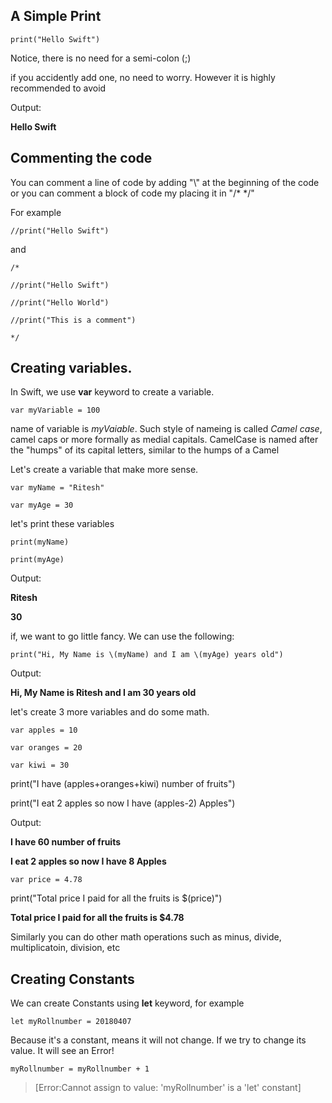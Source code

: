 ## A Simple Print

`print("Hello Swift")`

Notice, there is no need for a semi-colon (;)

if you accidently add one, no need to worry. However it is highly recommended to avoid

Output: 

**Hello Swift**



## Commenting the code

You can comment a line of code by adding "\\" at the beginning of the code or you can comment a block of code my placing it in "/*    */" 

For example

`//print("Hello Swift")`

and 

`/*`

`//print("Hello Swift")`

`//print("Hello World")`

`//print("This is a comment")`

`*/`

## Creating variables.

 In Swift, we use **var** keyword to create a variable.

`var myVariable = 100`

name of variable is *myVaiable*. Such style of nameing is called *Camel case*, camel caps or more formally as medial capitals. CamelCase is named after the "humps" of its capital letters, similar to the humps of a Camel

Let's create a variable that make more sense.

`var myName = "Ritesh"`

`var myAge = 30`

let's print these variables

`print(myName)`

`print(myAge)`

Output:

**Ritesh**

**30**



if, we want to go little fancy. We can use the following:

`print("Hi, My Name is \(myName) and I am \(myAge) years old")`

Output:

**Hi, My Name is Ritesh and I am 30 years old**



let's create 3 more variables and do some math.

`var apples = 10`

`var oranges = 20`

`var kiwi = 30`

print("I have \(apples+oranges+kiwi) number of fruits")

print("I eat 2 apples so now I have \(apples-2) Apples")

Output:

**I have 60 number of fruits**

**I eat 2 apples so now I have 8 Apples**

`var price = 4.78`

print("Total price I paid for all the fruits is $\(price)")

**Total price I paid for all the fruits is $4.78**

Similarly you can do other math operations such as minus, divide, multiplicatoin, division, etc



## Creating Constants

We can create Constants using **let** keyword, for example

`let myRollnumber = 20180407`

Because it's a constant, means it will not change. If we try to change its value. It will see an Error!

`myRollnumber = myRollnumber + 1`  

> [Error:Cannot assign to value: 'myRollnumber' is a 'let' constant]